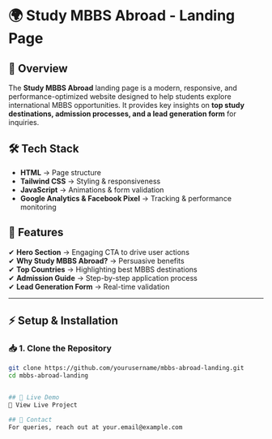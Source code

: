 # 🌍 Study MBBS Abroad - Landing Page

## 📌 Overview
The **Study MBBS Abroad** landing page is a modern, responsive, and performance-optimized website designed to help students explore international MBBS opportunities. It provides key insights on **top study destinations, admission processes, and a lead generation form** for inquiries.

## 🛠️ Tech Stack
- **HTML** → Page structure
- **Tailwind CSS** → Styling & responsiveness
- **JavaScript** → Animations & form validation
- **Google Analytics & Facebook Pixel** → Tracking & performance monitoring

## 🚀 Features
✔ **Hero Section** → Engaging CTA to drive user actions  
✔ **Why Study MBBS Abroad?** → Persuasive benefits  
✔ **Top Countries** → Highlighting best MBBS destinations  
✔ **Admission Guide** → Step-by-step application process  
✔ **Lead Generation Form** → Real-time validation  

---

## ⚡ Setup & Installation

### 📥 1. Clone the Repository
```sh
git clone https://github.com/yourusername/mbbs-abroad-landing.git
cd mbbs-abroad-landing


## 📎 Live Demo
🔗 View Live Project

## 📩 Contact
For queries, reach out at your.email@example.com
